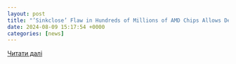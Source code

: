 ```yaml
---
layout: post
title: "’Sinkclose’ Flaw in Hundreds of Millions of AMD Chips Allows Deep, Virtually Unfixable Infections | WIRED"
date: 2024-08-09 15:17:54 +0000
categories: [news]
---
```


[Читати далі](https://www.wired.com/story/amd-chip-sinkclose-flaw/)
